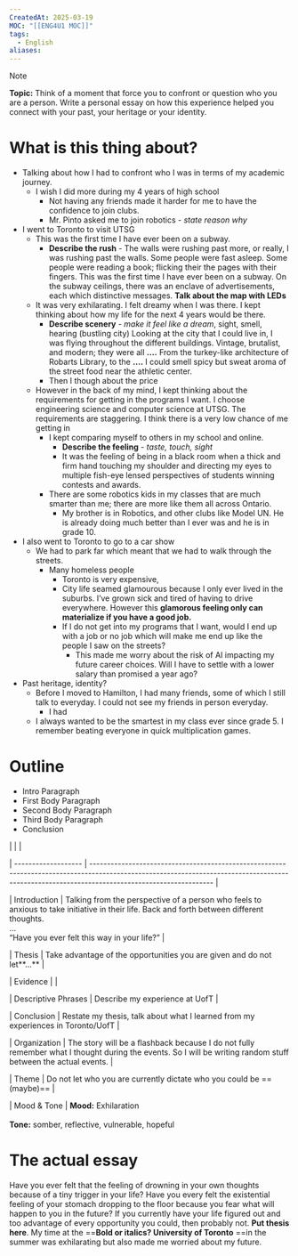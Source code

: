 ```yaml
---
CreatedAt: 2025-03-19
MOC: "[[ENG4U1 MOC]]"
tags:
  - English
aliases:
---
```

> [!NOTE]
> **Topic:** Think of a moment that force you to confront or question who you are a person. Write a personal essay on how this experience helped you connect with your past, your heritage or your identity.

# What is this thing about?
- Talking about how I had to confront who I was in terms of my academic journey.
	- I wish I did more during my 4 years of high school
		- Not having any friends made it harder for me to have the confidence to join clubs. 
		- Mr. Pinto asked me to join robotics - *state reason why*
- I went to Toronto to visit UTSG
	- This was the first time I have ever been on a subway. 
		- **Describe the rush**  - The walls were rushing past more, or really, I was rushing past the walls. Some people were fast asleep. Some people were reading a book; flicking their the pages with their fingers. This was the first time I have ever been on a subway. On the subway ceilings, there was an enclave of advertisements, each which distinctive messages. **Talk about the map with LEDs**
	- It was very exhilarating. I felt dreamy when I was there. I kept thinking about how my life for the next 4 years would be there.
		- **Describe scenery** - *make it feel like a dream*, sight, smell, hearing (bustling city)
		  Looking at the city that I could live in, I was flying throughout the different buildings. Vintage, brutalist, and modern; they were all **….** From the turkey-like architecture of Robarts Library, to the **….** I could smell spicy but sweat aroma of the street food near the athletic center.
		- Then I though about the price
	- However in the back of my mind, I kept thinking about the requirements for getting in the programs I want. I choose engineering science and computer science at UTSG. The requirements are staggering. I think there is a very low chance of me getting in
		- I kept comparing myself to others in my school and online.
			- **Describe the feeling** - *taste, touch, sight*
			- It was the feeling of being in a black room when a thick and firm hand touching my shoulder and directing my eyes to multiple fish-eye lensed perspectives of students winning contests and awards. 
		- There are some robotics kids in my classes that are much smarter than me; there are more like them all across Ontario.
			- My brother is in Robotics, and other clubs like Model UN. He is already doing much better than I ever was and he is in grade 10. 
- I also went to Toronto to go to a car show
	- We had to park far which meant that we had to walk through the streets. 
		- Many homeless people
			- Toronto is very expensive,
			- City life seamed glamourous because I only ever lived in the suburbs. I’ve grown sick and tired of having to drive everywhere. However this **glamorous feeling only can materialize if you have a good job.**
			-  If I do not get into my programs that I want, would I end up with a job or no job which will make me end up like the people I saw on the streets?
				- This made me worry about the risk of AI impacting my future career choices. Will I have to settle with a lower salary than promised a year ago?
- Past heritage, identity?
	- Before I moved to Hamilton, I had many friends, some of which I still talk to everyday. I could not see my friends in person everyday. 
		- I had
	- I always wanted to be the smartest in my class ever since grade 5. I remember beating everyone in quick multiplication games.
# Outline
- Intro Paragraph
- First Body Paragraph
- Second Body Paragraph
- Third Body Paragraph
- Conclusion


|                     |                                                                                                                                                                                                |
 

| ------------------- | ---------------------------------------------------------------------------------------------------------------------------------------------------------------------------------------------- |
 

| Introduction        | Talking from the perspective of a person who feels to anxious to take initiative in their life. Back and forth between different thoughts.<br>…<br>“Have you ever felt this way in your life?” |
 

| Thesis              | Take advantage of the opportunities you are given and do not let**…**                                                                                                                          |
 

| Evidence            |                                                                                                                                                                                                |
 

| Descriptive Phrases | Describe my experience at UofT                                                                                                                                                                 |
 

| Conclusion          | Restate my thesis, talk about what I learned from my experiences in Toronto/UofT                                                                                                               |
 

| Organization        | The story will be a flashback because I do not fully remember what I thought during the events. So I will be writing random stuff between the actual events.                                   |
 

| Theme               | Do not let who you are currently dictate who you could be ==(maybe)==                                                                                                                          |
 

| Mood & Tone         | **Mood:** Exhilaration <br><br>**Tone:** somber, reflective, vulnerable, hopeful 
# The actual essay

Have you ever felt that the feeling of drowning in your own thoughts because of a tiny trigger in your life? Have you every felt the existential feeling of your stomach dropping to the floor because you fear  what will happen to you in the future? If you currently have your life figured out and too advantage of every opportunity you could, then probably not. **Put thesis here**. My time at the ==**Bold or italics? University of Toronto** ==in the summer was exhilarating but also made me worried about my future. 

